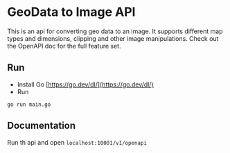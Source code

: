# GeoData to Image API

This is an api for converting geo data to an image.
It supports different map types and dimensions, clipping and other image manipulations.
Check out the OpenAPI doc for the full feature set.

## Run

- Install Go [https://go.dev/dl/](https://go.dev/dl/)
- Run

````shell
go run main.go
````

## Documentation

Run th api and open ``localhost:10001/v1/openapi``
